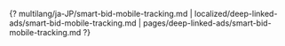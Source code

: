 {? multilang/ja-JP/smart-bid-mobile-tracking.md | localized/deep-linked-ads/smart-bid-mobile-tracking.md | pages/deep-linked-ads/smart-bid-mobile-tracking.md ?}
